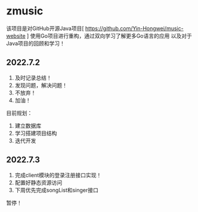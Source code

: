 ﻿# zmusic

该项目是对GitHub开源Java项目[ https://github.com/Yin-Hongwei/music-website ] 使用Go项目进行重构，通过双向学习了解更多Go语言的应用
以及对于Java项目的回顾和学习！

## 2022.7.2
1. 及时记录总结！
2. 发现问题，解决问题！
3. 不放弃！
4. 加油！

目前规划：
1. 建立数据库
2. 学习搭建项目结构
3. 迭代开发

## 2022.7.3
1. 完成client模块的登录注册接口实现！
2. 配置好静态资源访问
3. 下周优先完成songList和singer接口

暂停！
